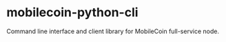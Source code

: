 # mobilecoin-python-cli
Command line interface and client library for MobileCoin full-service node.
